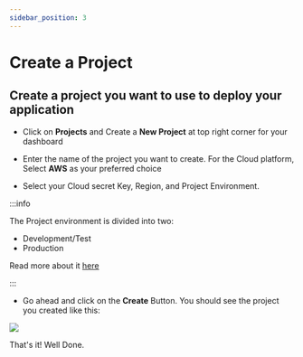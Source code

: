 ```yaml
---
sidebar_position: 3
---
```



# Create a Project

## Create a project you want to use to deploy your application


- Click on **Projects** and Create a **New Project** at top right corner for your dashboard

- Enter the name of the project you want to create. For the Cloud platform, Select **AWS** as your preferred choice

- Select your Cloud secret Key, Region, and Project Environment.

:::info

The Project environment is divided into two:
- Development/Test
- Production

Read more about it [here](/docs/docs-extras/project-environment)

:::

- Go ahead and click on the **Create** Button. You should see the project you created like this:

![](https://i.imgur.com/tUh43KB.png)


That's it! Well Done. 
